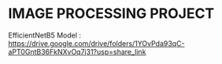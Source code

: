 # IMAGE PROCESSING PROJECT

EfficientNetB5 Model : https://drive.google.com/drive/folders/1YOvPda93qC-aPT0GntB36FkNXvOq7j31?usp=share_link
